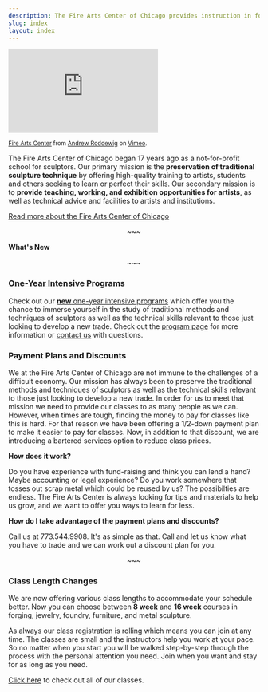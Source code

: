 ```yaml
---
description: The Fire Arts Center of Chicago provides instruction in foundry, forging, welding, metalsmithing, figure sculpture, and more.
slug: index
layout: index
---
```


<iframe src="http://player.vimeo.com/video/21648751?title=0&amp;byline=0&amp;portrait=0&amp;color=ff9933" width="300" height="169" frameborder="0" webkitAllowFullScreen mozallowfullscreen allowFullScreen></iframe><p><small><a href="http://vimeo.com/21648751">Fire Arts Center</a> from <a href="http://vimeo.com/andrewroddewig">Andrew Roddewig</a> on <a href="http://vimeo.com">Vimeo</a>.</small></p>

The Fire Arts Center of Chicago began 17 years ago as a not-for-profit school for sculptors. Our primary mission is the <strong>preservation of traditional sculpture technique</strong> by offering high-quality training to artists, students and others seeking to learn or perfect their skills. Our secondary mission is to <strong>provide teaching, working, and exhibition opportunities for artists</strong>, as well as technical advice and facilities to artists and institutions.

<a href="aboutus.html">Read more about the Fire Arts Center of Chicago</a>

<p class="header3" style="text-align:center;">~~~</p>

<span class="header3" style="font-weight:bold;">What's New</span>

<p class="header3" style="text-align:center;">~~~</p>
<h3><a href="year-intensive.html">One-Year Intensive Programs</a></h3>
<p>Check out our <a href="year-intensive.html"><strong>new</strong> one-year intensive programs</a> which offer you the chance to immerse yourself in the study of traditional methods and techniques of sculptors as well as the technical skills relevant to those just looking to develop a new trade. Check out the <a href="year-intensive.html">program page</a> for more information or <a href="contact.html">contact us</a> with questions.</p>

<h3>Payment Plans and Discounts</h3>
<p>We at the Fire Arts Center of Chicago are not immune to the challenges of a difficult economy. Our mission has always been to preserve the traditional methods and techniques of sculptors as well as the technical skills relevant to those just looking to develop a new trade. In order for us to meet that mission we need to provide our classes to as many people as we can. However, when times are tough, finding the money to pay for classes like this is hard. For that reason we have been offering a 1/2-down payment plan to make it easier to pay for classes. Now, in addition to that discount, we are introducing a bartered services option to reduce class prices.</p>
<p><strong>How does it work?</strong></p>
<p>Do you have experience with fund-raising and think you can lend a hand? Maybe accounting or legal experience? Do you work somewhere that tosses out scrap metal which could be reused by us? The possibilties are endless. The Fire Arts Center is always looking for tips and materials to help us grow, and we want to offer you ways to learn for less.</p>
<p><strong>How do I take advantage of the payment plans and discounts?</strong></p>
<p>Call us at 773.544.9908. It's as simple as that. Call and let us know what you have to trade and we can work out a discount plan for you.</p>

<p class="header3" style="text-align:center;">~~~</p>

<h3>Class Length Changes</h3>
<p>We are now offering various class lengths to accommodate your schedule better. Now you can choose between <strong>8 week</strong> and <strong>16 week</strong> courses in forging, jewelry, foundry, furniture, and metal sculpture.</p>
<p>As always our class registration is rolling which means you can join at any time. The classes are small and the instructors help you work at your pace. So no matter when you start you will be walked step-by-step through the process with the personal attention you need. Join when you want and stay for as long as you need.</p> 
<p><a href="classes.html">Click here</a> to check out all of our classes.</p>
